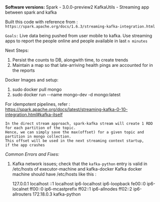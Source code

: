 **Software versions:**
Spark - 3.0.0-preview2
KafkaUtils - Streaming app between spark and kafka

Built this code with reference from : `https://spark.apache.org/docs/1.6.3/streaming-kafka-integration.html`

`Goals:`
Live data being pushed from user mobile to kafka.
Use streaming apps to report the people online and people available in last `n minutes`

Next Steps:
1. Persist the counts to DB, alongwith time, to create trends
2. Maintain a map so that late-arriving health pings are accounted for in the reports

Docker Images and setup:
1. sudo docker pull mongo
2. sudo docker run --name mongo-dev -d mongo:latest

For idempotent pipelines, refer : https://spark.apache.org/docs/latest/streaming-kafka-0-10-integration.html#kafka-itself

    In the direct stream approach, spark-kafka stream will create 1 RDD
    for each partition of the topic.
    Hence, we can simply save the max(offset) for a given topic and 
    partition in mongo collection.
    This offset will be used in the next streaming context startup, 
    if the app crashes
   
*Common Errors and Fixes:*
1. Kafka network issues; check that the `kafka-python` entry is valid in /etc/hosts of executor-machine and kafka-docker
Kafka docker machine should have /etc/hosts like this :

    127.0.0.1	localhost
    ::1	localhost ip6-localhost ip6-loopback
    fe00::0	ip6-localnet
    ff00::0	ip6-mcastprefix
    ff02::1	ip6-allnodes
    ff02::2	ip6-allrouters
    172.18.0.3    kafka-python
    
